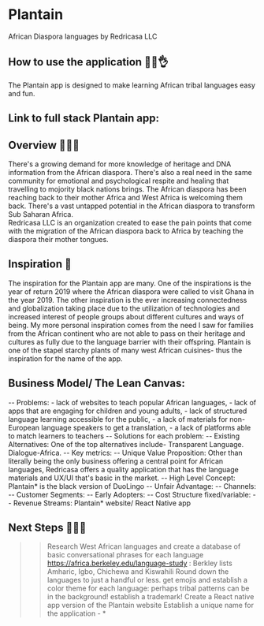 # Plantain
African Diaspora languages by Redricasa LLC
## How to use the application 👌🏾👌
The Plantain app is designed to make learning African tribal languages easy and fun.
## Link to full stack Plantain app: 
## Overview 👋🏾👋
There's a growing demand for more knowledge of heritage and DNA information from the African diaspora. There's also a real need in the same community for emotional and psychological respite and healing that travelling to mojority black nations brings. 
The African diaspora has been reaching back to their mother Africa and West Africa is welcoming them back. There's a vast untapped potential in the African diaspora to transform Sub Saharan Africa.  
Redricasa LLC is an organization created to ease the pain points that come with the migration of the African diaspora back to Africa by teaching the diaspora their mother tongues. 

## Inspiration 🌹
The inspiration for the Plantain app are many. One of the inspirations is the year of return 2019 where the African diaspora were called to visit Ghana in the year 2019. 
The other inspiration is the ever increasing connectedness and globalization taking place due to the utilization of technologies and increased interest of people groups about different cultures and ways of being.
My more personal inspiration comes from the need I saw for families from the African continent who are not able to pass on their heritage and cultures as fully due to the language barrier with their offspring. Plantain is one of the stapel starchy plants of many west African cuisines- thus the inspiration for the name of the app. 
## Business Model/ The Lean Canvas: 
  -- Problems: 
     - lack of websites to teach popular African languages, 
     - lack of apps that are engaging for children and young adults, 
     - lack of structured language learning accessible for the public, 
     - a lack of materials for non-European language speakers to get a translation, 
     - a lack of platforms able to match learners to teachers
  -- Solutions for each problem: 
  -- Existing Alternatives: One of the top alternatives include-  Transparent Language. Dialogue-Africa. 
  -- Key metrics: 
  -- Unique Value Proposition:
     Other than literally being the only business offering a central point for African languages, Redricasa offers a quality                application that has the language materials and UX/UI that's basic in the market.
  -- High Level Concept: Plantain* is the black version of DuoLingo
  -- Unfair Advantage:
  -- Channels:
  -- Customer Segments:
  -- Early Adopters:
  -- Cost Structure fixed/variable:
  -- Revenue Streams: Plantain* website/ React Native app

## Next Steps 💁🏾‍♀️
>> Research West African languages and create a database of basic conversational phrases for each language
  >> https://africa.berkeley.edu/language-study : Berkley lists Amharic, Igbo, Chichewa and Kiswahili
  >> Round down the languages to just a handful or less. 
>> get emojis and establish a color theme for each language: perhaps tribal patterns can be in the background!
>> establish a trademark!
>> Create a React native app version of the Plantain website
>> Establish a unique name for the application - * 

